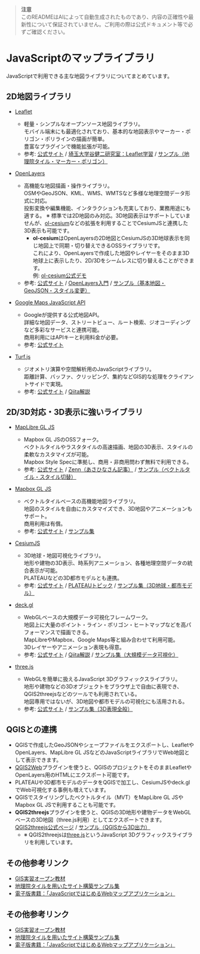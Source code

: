 > **注意**  
> このREADMEはAIによって自動生成されたものであり、内容の正確性や最新性について保証されていません。ご利用の際は公式ドキュメント等で必ずご確認ください。

# JavaScriptのマップライブラリ

JavaScriptで利用できる主な地図ライブラリについてまとめています。

## 2D地図ライブラリ

- [Leaflet](https://leafletjs.com/)
  - 軽量・シンプルなオープンソース地図ライブラリ。  
    モバイル端末にも最適化されており、基本的な地図表示やマーカー・ポリゴン・ポリラインの描画が簡単。  
    豊富なプラグインで機能拡張が可能。
  - 参考: [公式サイト](https://leafletjs.com/) / [埼玉大学谷健二研究室：Leaflet学習](https://ktgis.net/service/leafletlearn/index.html) / [サンプル（地理院タイル・マーカー・ポリゴン）](https://ktgis.net/service/leafletlearn/sample.html)

- [OpenLayers](https://openlayers.org/)
  - 高機能な地図描画・操作ライブラリ。  
    OSMやGeoJSON、KML、WMS、WMTSなど多様な地理空間データ形式に対応。  
    投影変換や編集機能、インタラクションも充実しており、業務用途にも適する。
    ※ 標準では2D地図のみ対応。3D地図表示はサポートしていませんが、[ol-cesium](https://github.com/openlayers/ol-cesium)などの拡張を利用することでCesiumJSと連携した3D表示も可能です。
    - **ol-cesium**はOpenLayersの2D地図とCesiumJSの3D地球表示を同じ地図上で同期・切り替えできるOSSライブラリです。  
      これにより、OpenLayersで作成した地図やレイヤーをそのまま3D地球上に表示したり、2D/3Dをシームレスに切り替えることができます。  
      例: [ol-cesium公式デモ](https://openlayers.org/ol-cesium/examples/synchronization.html)
  - 参考: [公式サイト](https://openlayers.org/) / [OpenLayers入門](https://developer-note.com/ol_entry/) / [サンプル（基本地図・GeoJSON・スタイル変更）](https://yamamoto-ryuzo.github.io/openlayers-map/)

- [Google Maps JavaScript API](https://developers.google.com/maps/documentation/javascript)
  - Googleが提供する公式地図API。  
    詳細な地図データ、ストリートビュー、ルート検索、ジオコーディングなど多彩なサービスと連携可能。  
    商用利用にはAPIキーと利用料金が必要。
  - 参考: [公式サイト](https://developers.google.com/maps/documentation/javascript)

- [Turf.js](https://turfjs.org/)
  - ジオメトリ演算や空間解析用のJavaScriptライブラリ。  
    距離計算、バッファ、クリッピング、集約などGIS的な処理をクライアントサイドで実現。
  - 参考: [公式サイト](https://turfjs.org/) / [Qiita解説](https://qiita.com/dayjournal/items/b89a8c650237738c975f)

## 2D/3D対応・3D表示に強いライブラリ

- [MapLibre GL JS](https://maplibre.org/projects/maplibre-gl-js/)
  - Mapbox GL JSのOSSフォーク。  
    ベクトルタイルやラスタタイルの高速描画、地図の3D表示、スタイルの柔軟なカスタマイズが可能。  
    Mapbox Style Specに準拠し、商用・非商用問わず無料で利用できる。
  - 参考: [公式サイト](https://maplibre.org/maplibre-gl-js/docs/) / [Zenn（あさひなさん記事）](https://zenn.dev/asahina820/books/c29592e397a35b) / [サンプル（ベクトルタイル・スタイル切替）](https://maplibre.org/maplibre-gl-js-docs/example/)

- [Mapbox GL JS](https://docs.mapbox.com/mapbox-gl-js/)
  - ベクトルタイルベースの高機能地図ライブラリ。  
    地図のスタイルを自由にカスタマイズでき、3D地図やアニメーションもサポート。  
    商用利用は有償。
  - 参考: [公式サイト](https://docs.mapbox.com/mapbox-gl-js/) / [サンプル集](https://docs.mapbox.com/mapbox-gl-js/example/)

- [CesiumJS](https://cesium.com/platform/cesiumjs/)
  - 3D地球・地図可視化ライブラリ。  
    地形や建物の3D表示、時系列アニメーション、各種地理空間データの統合表示が可能。  
    PLATEAUなどの3D都市モデルとも連携。
  - 参考: [公式サイト](https://cesium.com/platform/cesiumjs/) / [PLATEAUトピック](https://www.mlit.go.jp/plateau/learning/tpc06-1/) / [サンプル集（3D地球・都市モデル）](https://sandcastle.cesium.com/)

- [deck.gl](https://deck.gl/)
  - WebGLベースの大規模データ可視化フレームワーク。  
    地図上に大量のポイント・ライン・ポリゴン・ヒートマップなどを高パフォーマンスで描画できる。  
    MapLibreやMapbox、Google Maps等と組み合わせて利用可能。  
    3Dレイヤーやアニメーション表現も得意。
  - 参考: [公式サイト](https://deck.gl/) / [Qiita解説](https://qiita.com/keijipoon/items/92d9551930fe52d6c90a) / [サンプル集（大規模データ可視化）](https://deck.gl/examples/)

- [three.js](https://threejs.org/)
  - WebGLを簡単に扱えるJavaScript 3Dグラフィックスライブラリ。  
    地形や建物などの3Dオブジェクトをブラウザ上で自由に表現でき、QGIS2threejsなどのツールでも利用されている。  
    地図専用ではないが、3D地図や都市モデルの可視化にも活用される。
  - 参考: [公式サイト](https://threejs.org/) / [サンプル集（3D表現全般）](https://threejs.org/examples/)

## QGISとの連携

- QGISで作成したGeoJSONやシェープファイルをエクスポートし、LeafletやOpenLayers、MapLibre GL JSなどのJavaScriptライブラリでWeb地図として表示できます。
- [QGIS2Web](https://github.com/tomchadwin/qgis2web)プラグインを使うと、QGISのプロジェクトをそのままLeafletやOpenLayers用のHTMLにエクスポート可能です。
- PLATEAUや3D都市モデルのデータをQGISで加工し、CesiumJSやdeck.glでWeb可視化する事例も増えています。
- QGISでスタイリングしたベクトルタイル（MVT）をMapLibre GL JSやMapbox GL JSで利用することも可能です。
- **QGIS2threejs**プラグインを使うと、QGISの3D地形や建物データをWebGLベースの3D地図（three.js利用）としてエクスポートできます。  
  [QGIS2threejs公式ページ](https://qgis2threejs.readthedocs.io/ja/latest/) / [サンプル（QGISから3D出力）](https://qgis2threejs.readthedocs.io/ja/latest/sample.html)
  - ※ QGIS2threejsは[three.js](https://threejs.org/)というJavaScript 3Dグラフィックスライブラリを利用しています。

## その他参考リンク

- [GIS実習オープン教材](https://gis-oer.github.io/gitbook/book/materials/web_gis/)
- [地理院タイルを用いたサイト構築サンプル集](https://maps.gsi.go.jp/development/sample.html)
- [電子版書籍：「JavaScriptではじめるWebマップアプリケーション」](https://techbookfest.org/product/5707841755152384?productVariantID=5181910525411328)

## その他参考リンク

- [GIS実習オープン教材](https://gis-oer.github.io/gitbook/book/materials/web_gis/)
- [地理院タイルを用いたサイト構築サンプル集](https://maps.gsi.go.jp/development/sample.html)
- [電子版書籍：「JavaScriptではじめるWebマップアプリケーション」](https://techbookfest.org/product/5707841755152384?productVariantID=5181910525411328)
